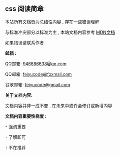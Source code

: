 ## css 阅读简章

本站所有文档皆为总结性内容 , 存在一些错误理解

与标准冲突部分以标准为主 , 本站文档内容参考 <a href="https://developer.mozilla.org/zh-CN/" target="_blank">MDN文档</a> 

如果错误请联系作者



**邮箱 :**

QQ邮箱: 946686638@qq.com

QQ邮箱: feiyucode@foxmail.com

谷歌邮箱: feiyucode@gmail.com



**关于文档内容:**

文档内容并非一成不变 , 在未来中或许会修订或新增内容



**文档内容重要性梯度 :**

`*` 强调重要

`-` 了解即可

`!` 不在推荐

